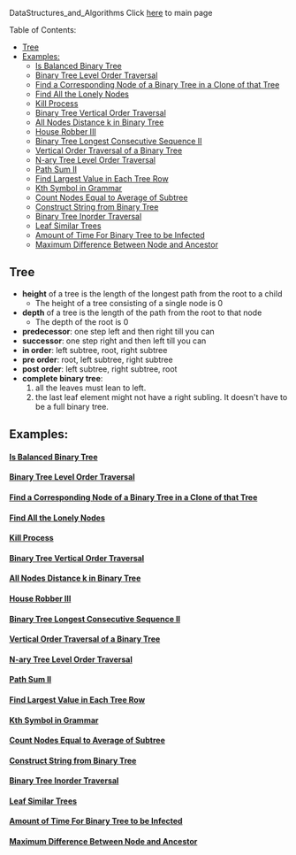 DataStructures_and_Algorithms
Click [here](../README.md) to main page

Table of Contents:
- [Tree](#tree)
- [Examples:](#examples)
    - [Is Balanced Binary Tree](#is-balanced-binary-tree)
    - [Binary Tree Level Order Traversal](#binary-tree-level-order-traversal)
    - [Find a Corresponding Node of a Binary Tree in a Clone of that Tree](#find-a-corresponding-node-of-a-binary-tree-in-a-clone-of-that-tree)
    - [Find All the Lonely Nodes](#find-all-the-lonely-nodes)
    - [Kill Process](#kill-process)
    - [Binary Tree Vertical Order Traversal](#binary-tree-vertical-order-traversal)
    - [All Nodes Distance k in Binary Tree](#all-nodes-distance-k-in-binary-tree)
    - [House Robber III](#house-robber-iii)
    - [Binary Tree Longest Consecutive Sequence II](#binary-tree-longest-consecutive-sequence-ii)
    - [Vertical Order Traversal of a Binary Tree](#vertical-order-traversal-of-a-binary-tree)
    - [N-ary Tree Level Order Traversal](#n-ary-tree-level-order-traversal)
    - [Path Sum II](#path-sum-ii)
    - [Find Largest Value in Each Tree Row](#find-largest-value-in-each-tree-row)
    - [Kth Symbol in Grammar](#kth-symbol-in-grammar)
    - [Count Nodes Equal to Average of Subtree](#count-nodes-equal-to-average-of-subtree)
    - [Construct String from Binary Tree](#construct-string-from-binary-tree)
    - [Binary Tree Inorder Traversal](#binary-tree-inorder-traversal)
    - [Leaf Similar Trees](#leaf-similar-trees)
    - [Amount of Time For Binary Tree to be Infected](#amount-of-time-for-binary-tree-to-be-infected)
    - [Maximum Difference Between Node and Ancestor](#maximum-difference-between-node-and-ancestor)

## Tree
- **height** of a tree is the length of the longest path from the root to a child
  - The height of a tree consisting of a single node is 0
- **depth** of a tree is the length of the path from the root to that node
  - The depth of the root is 0
- **predecessor**: one step left and then right till you can
- **successor**: one step right and then left till you can
- **in order**: left subtree, root, right subtree
- **pre order**: root, left subtree, right subtree
- **post order**: left subtree, right subtree, root
- **complete binary tree**:
   1. all the leaves must lean to left.
   2. the last leaf element might not have a right subling. It doesn't have to be a
        full binary tree.

## Examples:
#### [Is Balanced Binary Tree](is_balanced_binary_tree/description.md)
#### [Binary Tree Level Order Traversal](binary_tree_level_order_traversal/description.md)
#### [Find a Corresponding Node of a Binary Tree in a Clone of that Tree](find_a_corresponding_node_of_a_binary_tree_in_a_clone_of%20_that_tree/description.md)
#### [Find All the Lonely Nodes](find_all_the_lonely_nodes/descrption.md)
#### [Kill Process](kill_process/description.md)
#### [Binary Tree Vertical Order Traversal](binary_tree_vertical_order_traversal/description.md)
#### [All Nodes Distance k in Binary Tree](all_nodes_distance_k_in_binary_tree/description.md)
#### [House Robber III](hourse_robber_III/description.md)
#### [Binary Tree Longest Consecutive Sequence II](binary_tree_longest_consecutive_sequence_II/description.md)
#### [Vertical Order Traversal of a Binary Tree](vertical_order_traversal_of_a_binary_tree/description.md)
#### [N-ary Tree Level Order Traversal](./n_ary_tree_level_order_traversal/description.md)
#### [Path Sum II](./path_sum_II/description.md)
#### [Find Largest Value in Each Tree Row](./find_largest_value_in_each_tree_row/description.md)
#### [Kth Symbol in Grammar](./kth_symbol_in_grammar/description.md)
#### [Count Nodes Equal to Average of Subtree](./count_nodes_equal_to_average_of_subtree/description.md)
#### [Construct String from Binary Tree](./construct_string_from_binary_tree/descritpion.md)
#### [Binary Tree Inorder Traversal](./binary_tree_inorder_traversal/description.md)
#### [Leaf Similar Trees](./leaf_similar_trees/description.md)
#### [Amount of Time For Binary Tree to be Infected](./amount_of_time_for_binary_tree_to_be_infected/description.md)
#### [Maximum Difference Between Node and Ancestor](./maximum_difference_between_node_and_ancestor/descritpion.md)